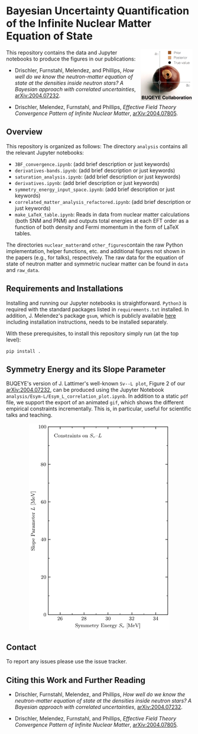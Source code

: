 # Bayesian Uncertainty Quantification of the Infinite Nuclear Matter Equation of State

<img align="right" width="140" src="./logos/buqeye_logo_web.png">
This repository contains the data and Jupyter notebooks to produce the figures
in our publications:

* Drischler, Furnstahl, Melendez, and Phillips, _How well do we know the neutron-matter equation of state at the densities
inside neutron stars? A Bayesian approach with correlated uncertainties_, [arXiv:2004.07232](https://arxiv.org/abs/2004.07232).

* Drischler, Melendez, Furnstahl, and Phillips, _Effective
Field Theory Convergence Pattern of Infinite Nuclear Matter_, [arXiv:2004.07805](https://arxiv.org/abs/2004.07805).


## Overview

This repository is organized as follows: The directory `analysis` contains
all the relevant Jupyter notebooks:
* `3BF_convergence.ipynb`: (add brief description or just keywords)
* `derivatives-bands.ipynb`: (add brief description or just keywords)
* `saturation_analysis.ipynb`: (add brief description or just keywords)
* `derivatives.ipynb`: (add brief description or just keywords)
* `symmetry_energy_input_space.ipynb`: (add brief description or just keywords)
* `correlated_matter_analysis_refactored.ipynb`: (add brief description or just keywords)
* `make_LaTeX_table.ipynb`: Reads in data from nuclear matter calculations (both SNM and PNM) and outputs total energies at each EFT order as a function of both density and Fermi momentum in the form of LaTeX tables.


The directories `nuclear_matter`and `other_figures`contain the raw Python
implementation, helper functions, etc. and additional figures not shown in the
papers (e.g., for talks), respectively. The raw data for the equation of state of
neutron matter and symmetric nuclear matter can be found in `data` and
`raw_data`.


## Requirements and Installations

Installing and running our Jupyter notebooks is straightforward. `Python3` is
required with the standard packages listed in `requirements.txt` installed. In
addition, J. Melendez's package `gsum`, which is publicly available [here](gsum)
including installation instructions, needs to be installed separately.

With these prerequisites, to install this repository simply run (at the top level):

```shell
pip install .
```

## Symmetry Energy and its Slope Parameter

BUQEYE's version of J. Lattimer's well-known `Sv--L plot`, Figure 2 of our [arXiv:2004.07232](https://arxiv.org/abs/2004.07232), can be produced using the Jupyter Notebook `analysis/Esym-L/Esym_L_correlation_plot.ipynb`. In addition to
a static `pdf` file, we support the export of an animated `gif`, which shows the different empirical constraints incrementally. This is, in particular, useful for scientific talks and teaching.

<p align="center">
  <img width="380" src="analysis/Esym-L/incremental_plots/Lattimer_Esym_L_animated.gif">
</p>


## Contact

To report any issues please use the issue tracker.


## Citing this Work and Further Reading

* Drischler, Furnstahl, Melendez, and Phillips, _How well do we know the neutron-matter equation of state at the densities
inside neutron stars? A Bayesian approach with correlated uncertainties_, [arXiv:2004.07232](https://arxiv.org/abs/2004.07232).

* Drischler, Melendez, Furnstahl, and Phillips, _Effective
Field Theory Convergence Pattern of Infinite Nuclear Matter_, [arXiv:2004.07805](https://arxiv.org/abs/2004.07805).



[buqeye]:https://buqeye.github.io/ "to the website of the BUQEYE collaboration"
[gsum]:https://github.com/buqeye/gsum "to the gsum's github repository"
[shortPaper]: https://buqeye.github.io/
[longPaper]: https://buqeye.github.io/
